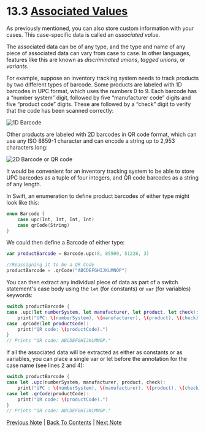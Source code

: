 # 13.3 [Associated Values](https://developer.apple.com/library/content/documentation/Swift/Conceptual/Swift_Programming_Language/Enumerations.html#//apple_ref/doc/uid/TP40014097-CH12-ID148)

As previously mentioned, you can also store custom information with your cases. This case-specific data is called an *associated value*.

The associated data can be of any type, and the type and name of any piece of associated data can vary from case to case. In other languages, features like this are known as *discriminated unions*, *tagged unions*, or *variants*.

For example, suppose an inventory tracking system needs to track products by two different types of barcode. Some products are labeled with 1D barcodes in UPC format, which uses the numbers 0 to 9. Each barcode has a “number system” digit, followed by five “manufacturer code” digits and five “product code” digits. These are followed by a “check” digit to verify that the code has been scanned correctly:

![1D Barcode](https://developer.apple.com/library/content/documentation/Swift/Conceptual/Swift_Programming_Language/Art/barcode_UPC_2x.png)

Other products are labeled with 2D barcodes in QR code format, which can use any ISO 8859-1 character and can encode a string up to 2,953 characters long:

![2D Barcode or QR code](https://developer.apple.com/library/content/documentation/Swift/Conceptual/Swift_Programming_Language/Art/barcode_QR_2x.png)

It would be convenient for an inventory tracking system to be able to store UPC barcodes as a tuple of four integers, and QR code barcodes as a string of any length.

In Swift, an enumeration to define product barcodes of either type might look like this:
```Swift
enum Barcode {
    case upc(Int, Int, Int, Int)
    case qrCode(String)
}
```

We could then define a Barcode of either type:

```Swift
var productBarcode = Barcode.upc(8, 85909, 51226, 3)

//Reassigning it to be a QR Code
productBarcode = .qrCode("ABCDEFGHIJKLMNOP")
```

You can then extract any individual piece of data as part of a switch statement's case body using the `let` (for constants) or `var` (for variables) keywords:

```Swift
switch productBarcode {
case .upc(let numberSystem, let manufacturer, let product, let check):
    print("UPC: \(numberSystem), \(manufacturer), \(product), \(check).")
case .qrCode(let productCode):
    print("QR code: \(productCode).")
}
// Prints "QR code: ABCDEFGHIJKLMNOP."
```

If all the associated data will be extracted as either as constants or as variables, you can place a single var or let before the annotation for the case name (see lines 2 and 4):
```Swift
switch productBarcode {
case let .upc(numberSystem, manufacturer, product, check):
    print("UPC : \(numberSystem), \(manufacturer), \(product), \(check).")
case let .qrCode(productCode):
    print("QR code: \(productCode).")
}
// Prints "QR code: ABCDEFGHIJKLMNOP."
```

[Previous Note](../13%20-%20Enumerations/13.2%20-%20Matching%20Enumeration%20Values%20with%20a%20Switch%20Statement.md) | [Back To Contents](https://github.com/Firanus/swift-language-guide-notes) |  [Next Note](../13%20-%20Enumerations/13.4%20-%20Raw%20Values%20Syntax.md)